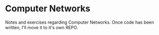 # Computer Networks

Notes and exercises regarding Computer Networks. Once code has been written, I'll move it to it's own REPO.
